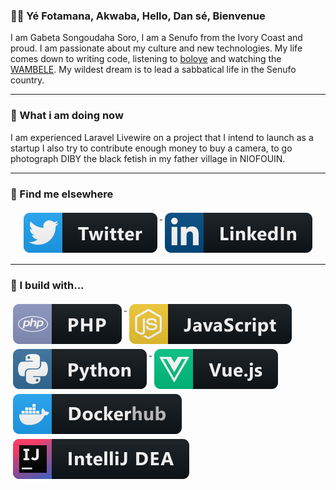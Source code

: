 ### 👋🏽 Yé Fotamana, Akwaba, Hello, Dan sé, Bienvenue

I am Gabeta Songoudaha Soro, I am a Senufo from the Ivory Coast and proud. I am passionate about my culture and new technologies. My life comes down to writing code, listening to [boloye](https://www.youtube.com/watch?v=88jfUFRadBQ) and watching the [WAMBELE](https://www.youtube.com/watch?v=GAyA1yB6pCw). My wildest dream is to lead a sabbatical life in the Senufo country.


--- 
### 🌱 What i am doing now
I am experienced Laravel Livewire on a project that I intend to launch as a startup I also try to contribute enough money to buy a camera, to go photograph DIBY the black fetish in my father village in NIOFOUIN.

---
### 📢 Find me elsewhere
<p align="center">
  <a href="https://twitter.com/GabetaSoro">
    <img src="https://github.com/gabeta/gabeta/blob/master/resources/twitter.svg" alt="Twitter" style="vertical-align:top; margin:4px">
  </a>  

  <a href="https://www.linkedin.com/in/gabeta-soro-542409161/">
    <img src="https://github.com/gabeta/gabeta/blob/master/resources/linkedin.svg" alt="LinkedIn" style="vertical-align:top; margin:4px">
  </a>
</p>

<hr>

### 🚧 I build with...

<p>
  <a href="https://php.net">
    <img src="https://github.com/gabeta/gabeta/blob/master/resources/php.svg" alt="php" style="vertical-align:top; margin:4px">
  </a>  
  <a href="https://developer.mozilla.org/fr/docs/Web/JavaScript">
    <img src="https://github.com/gabeta/gabeta/blob/master/resources/js.svg" alt="javascript" style="vertical-align:top; margin:4px">
  </a>
  <a href="https://www.python.org/">
    <img src="https://github.com/gabeta/gabeta/blob/master/resources/python.svg" alt="python" style="vertical-align:top; margin:4px">
  </a>
  <a href="https://vuejs.org/">
    <img src="https://github.com/gabeta/gabeta/blob/master/resources/vue.svg" alt="vue" style="vertical-align:top; margin:4px">
  </a>
  <a href="https://www.docker.com/">
    <img src="https://github.com/gabeta/gabeta/blob/master/resources/dockerhub.svg" alt="docker" style="vertical-align:top; margin:4px">
  </a>
  <a href="https://www.jetbrains.com/fr-fr/idea/">
    <img src="https://github.com/gabeta/gabeta/blob/master/resources/jetbrains_intellij.svg" alt="jetbrains" style="vertical-align:top; margin:4px">
  </a>
</p>
